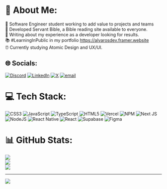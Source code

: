# 💫 About Me:
🧸 Software Engineer student working to add value to projects and teams<br>🏹 Developed Servant Bible, a Bible reading site available to everyone.<br>🥼 Writing about my experience as a developer looking for results.<br>📚  #LearningInPublic in my portfolio https://alvarosdev.framer.website<br>⏰ Currently studying Atomic Design and UX/UI.


## 🌐 Socials:
[![Discord](https://img.shields.io/badge/Discord-%237289DA.svg?logo=discord&logoColor=white)](https://discord.gg/ta1yo69) [![LinkedIn](https://img.shields.io/badge/LinkedIn-%230077B5.svg?logo=linkedin&logoColor=white)](https://linkedin.com/in/alvarosdev) [![X](https://img.shields.io/badge/X-black.svg?logo=X&logoColor=white)](https://x.com/alvarosolaire) [![email](https://img.shields.io/badge/Email-D14836?logo=gmail&logoColor=white)](mailto:alvarosdev@gmail.com) 

# 💻 Tech Stack:
![CSS3](https://img.shields.io/badge/css3-%231572B6.svg?style=for-the-badge&logo=css3&logoColor=white) ![JavaScript](https://img.shields.io/badge/javascript-%23323330.svg?style=for-the-badge&logo=javascript&logoColor=%23F7DF1E) ![TypeScript](https://img.shields.io/badge/typescript-%23007ACC.svg?style=for-the-badge&logo=typescript&logoColor=white) ![HTML5](https://img.shields.io/badge/html5-%23E34F26.svg?style=for-the-badge&logo=html5&logoColor=white) ![Vercel](https://img.shields.io/badge/vercel-%23000000.svg?style=for-the-badge&logo=vercel&logoColor=white) ![NPM](https://img.shields.io/badge/NPM-%23CB3837.svg?style=for-the-badge&logo=npm&logoColor=white) ![Next JS](https://img.shields.io/badge/Next-black?style=for-the-badge&logo=next.js&logoColor=white) ![NodeJS](https://img.shields.io/badge/node.js-6DA55F?style=for-the-badge&logo=node.js&logoColor=white) ![React Native](https://img.shields.io/badge/react_native-%2320232a.svg?style=for-the-badge&logo=react&logoColor=%2361DAFB) ![React](https://img.shields.io/badge/react-%2320232a.svg?style=for-the-badge&logo=react&logoColor=%2361DAFB) ![Supabase](https://img.shields.io/badge/Supabase-3ECF8E?style=for-the-badge&logo=supabase&logoColor=white) ![Figma](https://img.shields.io/badge/figma-%23F24E1E.svg?style=for-the-badge&logo=figma&logoColor=white)
# 📊 GitHub Stats:
![](https://github-readme-stats.vercel.app/api?username=alvarosdev0&theme=dark&hide_border=false&include_all_commits=false&count_private=false)<br/>
![](https://nirzak-streak-stats.vercel.app/?user=alvarosdev0&theme=dark&hide_border=false)<br/>
![](https://github-readme-stats.vercel.app/api/top-langs/?username=alvarosdev0&theme=dark&hide_border=false&include_all_commits=false&count_private=false&layout=compact)

---
[![](https://visitcount.itsvg.in/api?id=alvarosdev0&icon=0&color=13)](https://visitcount.itsvg.in)

<!-- Proudly created with GPRM ( https://gprm.itsvg.in ) -->
